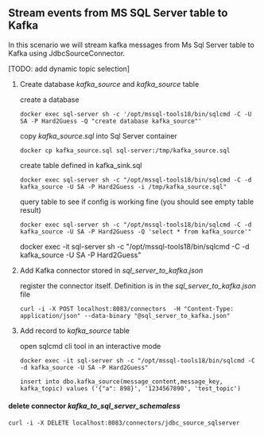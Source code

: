 ## Stream events from MS SQL Server table to Kafka

In this scenario we will stream kafka messages from  Ms Sql Server table  to Kafka using JdbcSourceConnector.

[TODO: add dynamic topic selection]

1. Create database *kafka_source* and *kafka_source* table

    create a database 
    ```shell
    docker exec sql-server sh -c '/opt/mssql-tools18/bin/sqlcmd -C -U SA -P Hard2Guess -Q "create database kafka_source"'
    ```
    
    copy *kafka_source.sql* into Sql Server container
    ```shell
    docker cp kafka_source.sql sql-server:/tmp/kafka_source.sql
    ```
    
    create table defined in kafka_sink.sql
    ```shell
    docker exec sql-server sh -c "/opt/mssql-tools18/bin/sqlcmd -C -d kafka_source -U SA -P Hard2Guess -i /tmp/kafka_source.sql"
    ```


    query table to see if config is working fine (you should see empty table result)
    ```shell
    docker exec sql-server sh -c "/opt/mssql-tools18/bin/sqlcmd -C -d kafka_source -U SA -P Hard2Guess -Q 'select * from kafka_source'"
    ```

    docker exec -it sql-server sh -c "/opt/mssql-tools18/bin/sqlcmd -C -d kafka_source -U SA -P Hard2Guess"

2. Add Kafka connector stored in *sql_server_to_kafka.json*

    register the connector itself. Definition is in the *sql_server_to_kafka.json* file
    ```shell
    curl -i -X POST localhost:8083/connectors  -H "Content-Type: application/json" --data-binary "@sql_server_to_kafka.json"
    ```
3. Add record to *kafka_source* table

   open sqlcmd cli tool in an interactive mode

    ```shell
    docker exec -it sql-server sh -c "/opt/mssql-tools18/bin/sqlcmd -C -d kafka_source -U SA -P Hard2Guess"
    ```
     ```shell
    insert into dbo.kafka_source(message_content,message_key, kafka_topic) values ('{"a": 898}', '1234567890', 'test_topic')
    ```

#### delete connector  *kafka_to_sql_server_schemaless*

```shell 
curl -i -X DELETE localhost:8083/connectors/jdbc_source_sqlserver
```




